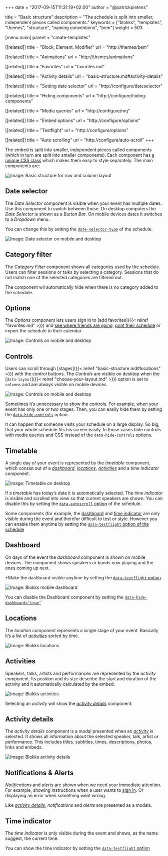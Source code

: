 +++
date            = "2017-09-15T11:31:19+02:00"
author          = "@patrickpietens"

title           = "Basic structure"
description     = "The schedule is split into smaller, independent pieces called components."
keywords        = ["blokks", "templates", "themes", "structure", "naming conventions", "bem"]
weight          = 503

[menu.main]
parent          = "create-templates"

[[related]]
title = "Block, Element, Modifier"
url = "http://themes/bem"

[[related]]
title = "Animations"
url = "http://themes/animations"

[[related]]
title = "Favorites"
url = "favorites.md"

[[related]]
title = "Activity details"
url = "basic-structure.md#activity-details"

[[related]]
title = "Setting date selector"
url = "http://configure/dateselector"

[[related]]
title = "Hiding components"
url = "http://configure/hiding-components"

[[related]]
title = "Media queries"
url = "http://configure/mq"

[[related]]
title = "Embed options"
url = "http://configure/options"

[[related]]
title = "Testflight"
url = "http://configure/options"

[[related]]
title = "Auto scrolling"
url = "http://configure/auto-scroll"
+++

The embed is split into smaller, independent pieces called components (which in turn are split into smaller components). Each component has [a unique CSS class](http://) which makes them easy to style separately. The main components are:

![Image: Basic structure for row and column layout](https//blokks.co/docs/structure-desktop.gif)

## Date selector
The *Date Selector* component is visible when your event has multiple dates. Use this component to switch between those. On desktop computers the *Date Selector* is shown as a *Button Bar*. On mobile devices dates it switches to a *Dropdown* menu. 

<span class='note'>You can change this by setting the [`date-selector-type`](http://configure/options) of the schedule.</span>

![Image: Date selector on mobile and desktop](http://blokks.co/docs/images/dateselector.png)

## Category filter
The *Category Filter* component shows all categories used by the schedule. Users can filter sessions or talks by selecting a category. Sessions that do not match one of the selected categories are filtered out.

<span class='note'>The component wil automatically hide when there is no category added to the schedule.</span>

## Options
The *Options* component lets users sign in to [add favorites]({{< relref "favorites.md" >}}) and [see where friends are going](http://friends), [print their schedule](http://configure/print) or import the schedule to their calendar.

![Image: Controls on mobile and desktop](http://blokks.co/docs/images/controls)

## Controls
Users can scroll through [stages]({{< relref "basic-structure.md#locations" >}}) with the control buttons. The *Controls* are visible on desktop when the [`data-layout`]({{< relref "choose-your-layout.md" >}}) option is set to `columns` and are always visible on mobile devices.

![Image: Controls on mobile and desktop](handheldttp://blokks.co/docs/images/controls)

<span class='note'>Sometimes it’s unnecessary to show the controls. For example, when your event has only one or two stages. Then, you can easily  hide them by setting the [`data-hide-controls`](http://configure/hidding-elements) option.</span>

<span class='note'>It can happen that someone visits your schedule on a large display. So big, that your whole schedule fits his screen easily. In those cases hide controls with media queries and CSS instead of the `data-hide-controls` options.</span>

## Timetable
A single day of your event is represented by the *timetable* component, which consist out of a [*dashboard*](http://themes/dashboard), [*locations*](http://themes/location), [*activities*](http://themes/activity) and a *time indicator* component.

![Image: Timetable on desktop](https://blokks.co/docs/images/dashboard.png)

If a *timetable* has today’s date it is automatically selected. The *time indicator* is visible and scrolled into view so that current speakers are shown. You can disable this by setting the [`data-autoscroll` option](http://configure/options) of the schedule.

<span class='note'>Some components (for example, the [dashboard](http://themes/dashboard) and [time indicator](http://themes/time-indicator) are only visible during the event and therefor difficult to test or style. However you can enable them anytime by setting the [`data-testflight` option of the schedule](http://configure/options)</span>

## Dashboard
On days of the event the *dashboard* component is shown on mobile devices. The component shows speakers or bands now playing and the ones coming up next.

*Make the dashboard visible anytime by setting the [`data-testflight` option](http://configure/options#testflight)

![Image: Blokks mobile dashboard](https://blokks.co/docs/images/dashboard.png)

<span class='note'>You can disable the Dashboard component by setting the [`data-hide-dashboard=‘true’`](http://configure/hide-elements)`</span>

## Locations
The *location* component represents a single stage of your event. Basically it’s a list of [*activities*](http://themes/activity) sorted by time.

![Image: Blokks locations](https://blokks.co/docs/images/dashboard.png)

## Activities
Speakers, talks, artists and performances are represented by the *activity* component. Its position and its size describe the start and duration of the activity and it automatically calculated by the embed.

![Image: Blokks activities](https://blokks.co/docs/images/dashboard.png)

Selecting an *activity* will show the [*activity details*](http://themes/activitydetails) component:

## Activity details
The *activity details* component is a modal presented when an [*activity*](http://themes/activity) is selected.  It shows all information about the selected speaker, talk, artist or performance. This includes titles, subtitles, times, descriptions, photos, links and embeds.

![Image: Blokks activity details](https://blokks.co/docs/images/details.png)

## Notifications & Alerts
*Notifications* and *alerts* are shown when we need your immediate attention. For example, showing instructions when a user wants to [sign in](http://embed/favorites). Or displaying an error when something went wrong.

Like [*activity details*](http://themes/structure#activity-details), *notifications* and *alerts* are presented as a modals.

## Time indicator
The *time indicator* is only visible during the event and shows, as the name suggest, the current time. 

<span class='note'>You can show the time indicator by setting the [`data-testflight` option](http://configure/options#testflight)</span>
